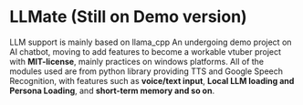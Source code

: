 # LLMate (Still on Demo version)
LLM support is mainly based on llama_cpp
An undergoing demo project on AI chatbot, moving to add features to become a workable vtuber project with **MIT-license**, mainly practices on windows platforms. All of the modules used are from python library providing TTS and Google Speech Recognition, with features such as **voice/text input**, **Local LLM loading and Persona Loading**, and **short-term memory and so on**.
